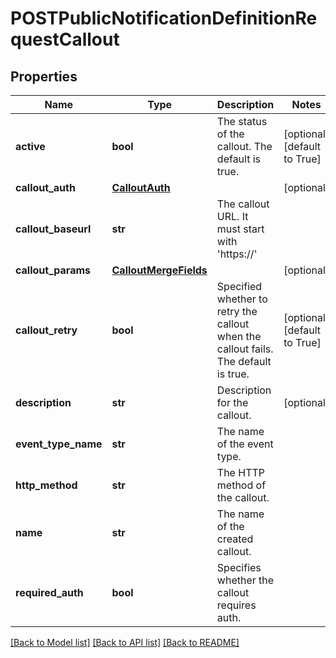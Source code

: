 # POSTPublicNotificationDefinitionRequestCallout

## Properties
Name | Type | Description | Notes
------------ | ------------- | ------------- | -------------
**active** | **bool** | The status of the callout. The default is true. | [optional] [default to True]
**callout_auth** | [**CalloutAuth**](CalloutAuth.md) |  | [optional] 
**callout_baseurl** | **str** | The callout URL. It must start with &#39;https://&#39; | 
**callout_params** | [**CalloutMergeFields**](CalloutMergeFields.md) |  | [optional] 
**callout_retry** | **bool** | Specified whether to retry the callout when the callout fails. The default is true. | [optional] [default to True]
**description** | **str** | Description for the callout. | [optional] 
**event_type_name** | **str** | The name of the event type. | 
**http_method** | **str** | The HTTP method of the callout. | 
**name** | **str** | The name of the created callout. | 
**required_auth** | **bool** | Specifies whether the callout requires auth. | 

[[Back to Model list]](../README.md#documentation-for-models) [[Back to API list]](../README.md#documentation-for-api-endpoints) [[Back to README]](../README.md)


